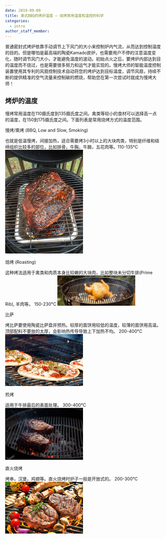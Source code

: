 ```yaml
---
date: 2019-09-09
title: 美式BBQ的烤炉温度 – 烧烤常用温度和温控的科学
categories:
  - intro
author_staff_member: 
---
```

普通密封式烤炉依靠手动调节上下风门的大小来控制炉内气流，从而达到控制温度的目的。但是哪怕是最高端的陶瓷Kamado炭炉，也需要用户不停的注意温度变化，随时调节风门大小，才能避免温度的波动。初始点火之后，要烤炉内部达到目的温度而不烧过，也是需要很多努力和运气才能实现的。慢烤大师的智能温度控制装置使用其专利的风扇控制技术自动将您的烤炉达到目标温度，调节风扇，持续不断的提供精准的空气流量来控制碳的燃烧，帮助您在第一次尝试时就成为慢烤大师！

<h2>烤炉的温度</h2>

慢烤常用温度在110摄氏度到135摄氏度之间。禽类等较小的食材可以选择高一点的温度，在150到175摄氏度之间。下面列表是常用烧烤方式的温度范围。

慢烤/熏烤 (BBQ, Low and Slow, Smoking)

也就是低温慢烤，间接加热，适合需要烤3小时以上的大块肉类，特别是纤维和结缔组织比较多的部位，比如排骨，牛胸，牛腩，五花肉等。110-135&#176;C
<img style="width:50%;" src="/images/slow_low.jpg" alt="slow&low" class="screenshot editable"/>

焙烤 (Roasting)

这种烤法适用于禽类和肉质本身比较嫩的大块肉，比如整块未分切牛排(Prime Rib), 羊肉等。 150-230&#176;C
<img style="width:50%;" src="/images/roasting.jpg" alt="roasting" class="screenshot editable"/>

比萨

烤比萨要使用陶瓷比萨盘并预热。较厚的面饼用较低的温度，较薄的面饼用高温。顶部配料不要放的太厚，会影响热传导导致上下加热不均。 200-400&#176;C
<img style="width:50%;" src="/images/pizza.jpg" alt="pizza" class="screenshot editable"/>

煎烤

适用于牛排最后的表面处理。 300-400&#176;C
<img style="width:50%;" src="/images/searing.jpg" alt="searing" class="screenshot editable"/>

直火烧烤

烤串，汉堡，鸡翅等。直火烧烤时炉子一般是开放式的。 200-300&#176;C
<img style="width:50%;" src="/images/grilling.jpg" alt="grilling" class="screenshot editable"/>
